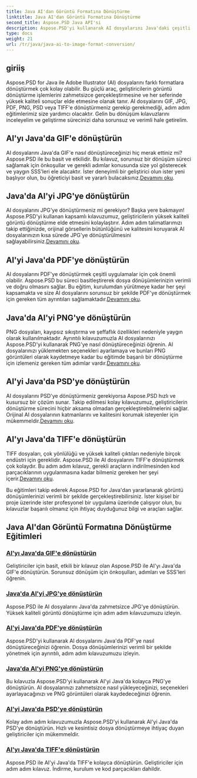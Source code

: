 ```yaml
---
title: Java AI'dan Görüntü Formatına Dönüştürme
linktitle: Java AI'dan Görüntü Formatına Dönüştürme
second_title: Aspose.PSD Java API'si
description: Aspose.PSD'yi kullanarak AI dosyalarını Java'daki çeşitli formatlara zahmetsizce dönüştürün. Sorunsuz, yüksek kaliteli görüntü dönüştürmeleri için kapsamlı kılavuzlarımızı izleyin.
type: docs
weight: 21
url: /tr/java/java-ai-to-image-format-conversion/
---
```


## giriiş

Aspose.PSD for Java ile Adobe Illustrator (AI) dosyalarını farklı formatlara dönüştürmek çok kolay olabilir. Bu güçlü araç, geliştiricilerin görüntü dönüştürme işlemlerini zahmetsizce gerçekleştirmesine ve her seferinde yüksek kaliteli sonuçlar elde etmesine olanak tanır. AI dosyalarını GIF, JPG, PDF, PNG, PSD veya TIFF'e dönüştürmeniz gerekip gerekmediği, adım adım eğitimlerimiz size yardımcı olacaktır. Gelin bu dönüşüm kılavuzlarını inceleyelim ve geliştirme sürecinizi daha sorunsuz ve verimli hale getirelim.

## AI'yı Java'da GIF'e dönüştürün
 AI dosyalarını Java'da GIF'e nasıl dönüştüreceğinizi hiç merak ettiniz mi? Aspose.PSD ile bu basit ve etkilidir. Bu kılavuz, sorunsuz bir dönüşüm süreci sağlamak için önkoşullar ve gerekli adımlar konusunda size yol gösterecek ve yaygın SSS'leri ele alacaktır. İster deneyimli bir geliştirici olun ister yeni başlıyor olun, bu öğreticiyi basit ve yararlı bulacaksınız.[Devamını oku](./convert-ai-to-gif/).

## Java'da AI'yi JPG'ye dönüştürün
AI dosyalarını JPG'ye dönüştürmeniz mi gerekiyor? Başka yere bakmayın! Aspose.PSD'yi kullanan kapsamlı kılavuzumuz, geliştiricilerin yüksek kaliteli görüntü dönüştürme elde etmesini kolaylaştırır. Adım adım talimatlarımızı takip ettiğinizde, orijinal görsellerin bütünlüğünü ve kalitesini koruyarak AI dosyalarınızın kısa sürede JPG'ye dönüştürülmesini sağlayabilirsiniz.[Devamını oku](./convert-ai-to-jpg/).

## AI'yi Java'da PDF'ye dönüştürün
 AI dosyalarını PDF'ye dönüştürmek çeşitli uygulamalar için çok önemli olabilir. Aspose.PSD bu süreci basitleştirerek dosya dönüşümlerinizin verimli ve doğru olmasını sağlar. Bu eğitim, kurulumdan yürütmeye kadar her şeyi kapsamakta ve size AI dosyalarını sorunsuz bir şekilde PDF'ye dönüştürmek için gereken tüm ayrıntıları sağlamaktadır.[Devamını oku](./convert-ai-to-pdf/).

## Java'da AI'yi PNG'ye dönüştürün
PNG dosyaları, kayıpsız sıkıştırma ve şeffaflık özellikleri nedeniyle yaygın olarak kullanılmaktadır. Ayrıntılı kılavuzumuzla AI dosyalarınızı Aspose.PSD'yi kullanarak PNG'ye nasıl dönüştüreceğinizi öğrenin. AI dosyalarınızı yüklemekten seçenekleri ayarlamaya ve bunları PNG görüntüleri olarak kaydetmeye kadar bu eğitimde başarılı bir dönüştürme için izlemeniz gereken tüm adımlar vardır.[Devamını oku](./convert-ai-to-png/).

## AI'yi Java'da PSD'ye dönüştürün
 AI dosyalarını PSD'ye dönüştürmeniz gerekiyorsa Aspose.PSD hızlı ve kusursuz bir çözüm sunar. Takip edilmesi kolay kılavuzumuz, geliştiricilerin dönüştürme sürecini hiçbir aksama olmadan gerçekleştirebilmelerini sağlar. Orijinal AI dosyalarının katmanlarını ve kalitesini korumak isteyenler için mükemmeldir.[Devamını oku](./convert-ai-to-psd/).

## AI'yı Java'da TIFF'e dönüştürün
 TIFF dosyaları, çok yönlülüğü ve yüksek kaliteli çıktıları nedeniyle birçok endüstri için gereklidir. Aspose.PSD ile AI dosyalarını TIFF'e dönüştürmek çok kolaydır. Bu adım adım kılavuz, gerekli araçların indirilmesinden kod parçacıklarının uygulanmasına kadar bilmeniz gereken her şeyi içerir.[Devamını oku](./convert-ai-to-tiff/).

Bu eğitimleri takip ederek Aspose.PSD for Java'dan yararlanarak görüntü dönüşümlerinizi verimli bir şekilde gerçekleştirebilirsiniz. İster kişisel bir proje üzerinde ister profesyonel bir uygulama üzerinde çalışıyor olun, bu kılavuzlar başarılı olmanız için ihtiyaç duyduğunuz bilgi ve araçları sağlar.

## Java AI'dan Görüntü Formatına Dönüştürme Eğitimleri
### [AI'yı Java'da GIF'e dönüştürün](./convert-ai-to-gif/)
Geliştiriciler için basit, etkili bir kılavuz olan Aspose.PSD ile AI'yı Java'da GIF'e dönüştürün. Sorunsuz dönüşüm için önkoşulları, adımları ve SSS'leri öğrenin.
### [Java'da AI'yi JPG'ye dönüştürün](./convert-ai-to-jpg/)
Aspose.PSD ile AI dosyalarını Java'da zahmetsizce JPG'ye dönüştürün. Yüksek kaliteli görüntü dönüştürme için adım adım kılavuzumuzu izleyin.
### [AI'yi Java'da PDF'ye dönüştürün](./convert-ai-to-pdf/)
Aspose.PSD'yi kullanarak AI dosyalarını Java'da PDF'ye nasıl dönüştüreceğinizi öğrenin. Dosya dönüşümlerinizi verimli bir şekilde yönetmek için ayrıntılı, adım adım kılavuzumuzu izleyin.
### [Java'da AI'yi PNG'ye dönüştürün](./convert-ai-to-png/)
Bu kılavuzla Aspose.PSD'yi kullanarak AI'yi Java'da kolayca PNG'ye dönüştürün. AI dosyalarınızı zahmetsizce nasıl yükleyeceğinizi, seçenekleri ayarlayacağınızı ve PNG görüntüleri olarak kaydedeceğinizi öğrenin.
### [AI'yi Java'da PSD'ye dönüştürün](./convert-ai-to-psd/)
Kolay adım adım kılavuzumuzla Aspose.PSD'yi kullanarak AI'yi Java'da PSD'ye dönüştürün. Hızlı ve kesintisiz dosya dönüştürmeye ihtiyaç duyan geliştiriciler için mükemmeldir.
### [AI'yı Java'da TIFF'e dönüştürün](./convert-ai-to-tiff/)
Aspose.PSD ile AI'yi Java'da TIFF'e kolayca dönüştürün. Geliştiriciler için adım adım kılavuz. İndirme, kurulum ve kod parçacıkları dahildir.